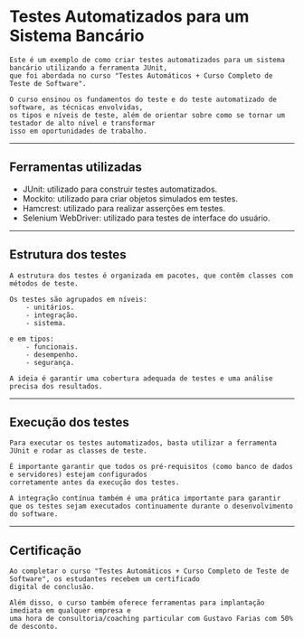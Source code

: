# Testes Automatizados para um Sistema Bancário
    
    Este é um exemplo de como criar testes automatizados para um sistema bancário utilizando a ferramenta JUnit,
    que foi abordada no curso "Testes Automáticos + Curso Completo de Teste de Software".
    
    O curso ensinou os fundamentos do teste e do teste automatizado de software, as técnicas envolvidas, 
    os tipos e níveis de teste, além de orientar sobre como se tornar um testador de alto nível e transformar 
    isso em oportunidades de trabalho.

---
## Ferramentas utilizadas

- JUnit: utilizado para construir testes automatizados.
- Mockito: utilizado para criar objetos simulados em testes.
- Hamcrest: utilizado para realizar asserções em testes.
- Selenium WebDriver: utilizado para testes de interface do usuário.

---
## Estrutura dos testes

    A estrutura dos testes é organizada em pacotes, que contêm classes com métodos de teste.

    Os testes são agrupados em níveis:
        - unitários.
        - integração.
        - sistema.
    
    e em tipos:
        - funcionais.
        - desempenho.
        - segurança.

    A ideia é garantir uma cobertura adequada de testes e uma análise precisa dos resultados.

---
## Execução dos testes

    Para executar os testes automatizados, basta utilizar a ferramenta JUnit e rodar as classes de teste.

    É importante garantir que todos os pré-requisitos (como banco de dados e servidores) estejam configurados 
    corretamente antes da execução dos testes. 
    
    A integração contínua também é uma prática importante para garantir 
    que os testes sejam executados continuamente durante o desenvolvimento do software.

---
## Certificação
    Ao completar o curso "Testes Automáticos + Curso Completo de Teste de Software", os estudantes recebem um certificado 
    digital de conclusão. 
    
    Além disso, o curso também oferece ferramentas para implantação imediata em qualquer empresa e 
    uma hora de consultoria/coaching particular com Gustavo Farias com 50% de desconto.
